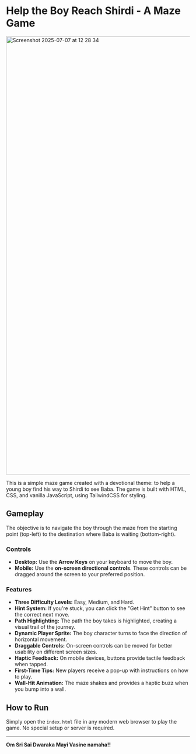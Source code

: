 # Help the Boy Reach Shirdi - A Maze Game

<img width="1199" alt="Screenshot 2025-07-07 at 12 28 34" src="https://github.com/user-attachments/assets/6b8db419-2231-49fc-99a7-591d18cd8f08" />

This is a simple maze game created with a devotional theme: to help a young boy find his way to Shirdi to see Baba. The game is built with HTML, CSS, and vanilla JavaScript, using TailwindCSS for styling.

## Gameplay

The objective is to navigate the boy through the maze from the starting point (top-left) to the destination where Baba is waiting (bottom-right).

### Controls

-   **Desktop:** Use the **Arrow Keys** on your keyboard to move the boy.
-   **Mobile:** Use the **on-screen directional controls**. These controls can be dragged around the screen to your preferred position.

### Features

-   **Three Difficulty Levels:** Easy, Medium, and Hard.
-   **Hint System:** If you're stuck, you can click the "Get Hint" button to see the correct next move.
-   **Path Highlighting:** The path the boy takes is highlighted, creating a visual trail of the journey.
-   **Dynamic Player Sprite:** The boy character turns to face the direction of horizontal movement.
-   **Draggable Controls:** On-screen controls can be moved for better usability on different screen sizes.
-   **Haptic Feedback:** On mobile devices, buttons provide tactile feedback when tapped.
-   **First-Time Tips:** New players receive a pop-up with instructions on how to play.
-   **Wall-Hit Animation:** The maze shakes and provides a haptic buzz when you bump into a wall.

## How to Run

Simply open the `index.html` file in any modern web browser to play the game. No special setup or server is required.

---

**Om Sri Sai Dwaraka Mayi Vasine namaha!!**

